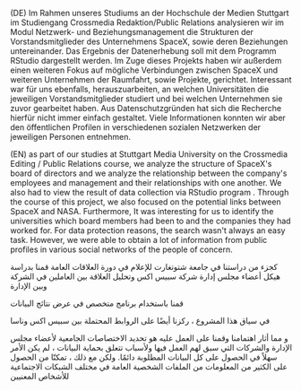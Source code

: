 (DE) Im Rahmen unseres Studiums an der Hochschule der Medien Stuttgart im Studiengang Crossmedia Redaktion/Public Relations analysieren wir im Modul Netzwerk- und Beziehungsmanagement die Strukturen der Vorstandsmitglieder des Unternehmens SpaceX, sowie deren Beziehungen untereinander. Das Ergebnis der Datenerhebung soll mit dem Programm RStudio dargestellt werden.
Im Zuge dieses Projekts haben wir außerdem einen weiteren Fokus auf mögliche Verbindungen zwischen SpaceX und weiteren Unternehmen der Raumfahrt, sowie Projekte, gerichtet. Interessant war für uns ebenfalls, herauszuarbeiten, an welchen Universitäten die jeweiligen Vorstandsmitglieder studiert und bei welchen Unternehmen sie zuvor gearbeitet haben. Aus Datenschutzgründen hat sich die Recherche hierfür nicht immer einfach gestaltet. Viele Informationen konnten wir aber den öffentlichen Profilen in verschiedenen sozialen Netzwerken der jeweiligen Personen entnehmen.

(EN) as part of our studies at Stuttgart Media University on the Crossmedia Editing / Public Relations course,
we analyze the structure of SpaceX's board of directors and we analyze the relationship between the company's employees and management and their relationships with one another.
We also had to view the result of data collection via RStudio program .
Through the course of this project, we also focused on the potential links between SpaceX and NASA. 
Furthermore, It was interesting for us to identify the universities which board members had been to and the companies they had worked for.
For data protection reasons, the search wasn't always an easy task. 
However, we were able to obtain a lot of information from public profiles in various social networks of the people of concern.

  
  
 كجزء من دراستنا في جامعة شتوتغارت للإعلام في دورة العلاقات العامة 
قمنا بدراسة هيكل أعضاء مجلس إدارة شركة سبيس اكس
وتحليل العلاقة بين العاملين في الشركة وبين الإدارة
  
  قمنا باستخدام برنامج متخصص في عرض نتائج البيانات

في سياق هذا المشروع ، ركزنا أيضًا على الروابط المحتملة بين سبيس اكس وناسا

و مما أثار اهتمامنا وقمنا على العمل عليه هو تحديد الاختصاصات الجامعية لأعضاء مجلس الإدارة والشركات التي سبق لهم العمل فيها
 ولأسباب تتعلق بحماية البيانات ، لم يكن الأمر سهلاً في الحصول على كل البيانات المطلوبة دائمًا. 
ولكن مع ذلك ، تمكنّا من الحصول على الكثير من المعلومات من الملفات الشخصية العامة في مختلف الشبكات الاجتماعية للأشخاص المعنيين
















